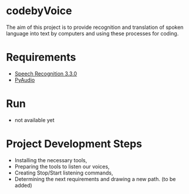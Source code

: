 # codebyVoice

The aim of this project is to provide recognition and translation of spoken language into text by computers and using these processes for coding.

# Requirements

* [Speech Recognition 3.3.0](https://pypi.python.org/pypi/SpeechRecognition/)
* [PyAudio](https://pypi.python.org/pypi/SpeechRecognition/)

# Run

* not available yet

# Project Development Steps

* Installing the necessary tools,
* Preparing the tools to listen our voices,
* Creating Stop/Start listening commands,
* Determining the next requirements and drawing a new path. (to be added)
